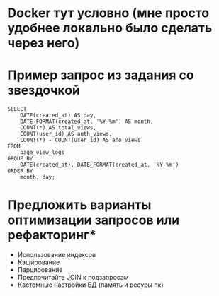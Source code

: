 # Docker тут условно (мне просто удобнее локально было сделать через него)

# Пример запрос из задания со звездочкой 
```
SELECT
    DATE(created_at) AS day,
    DATE_FORMAT(created_at, '%Y-%m') AS month,
    COUNT(*) AS total_views,
    COUNT(user_id) AS auth_views,
    COUNT(*) - COUNT(user_id) AS ano_views
FROM
    page_view_logs
GROUP BY
    DATE(created_at), DATE_FORMAT(created_at, '%Y-%m')
ORDER BY
    month, day;
```

# Предложить варианты оптимизации запросов или рефакторинг*
- Использование индексов
- Кэширование
- Парцирование
- Предпочитайте JOIN к подзапросам
- Кастомные настройки БД (память и ресуры пк)

